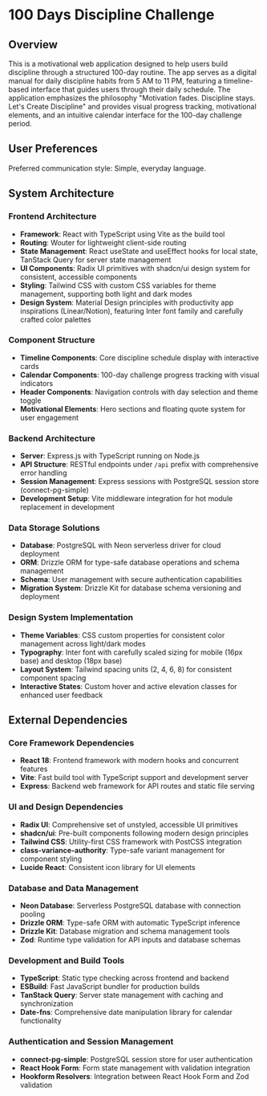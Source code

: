 # 100 Days Discipline Challenge

## Overview

This is a motivational web application designed to help users build discipline through a structured 100-day routine. The app serves as a digital manual for daily discipline habits from 5 AM to 11 PM, featuring a timeline-based interface that guides users through their daily schedule. The application emphasizes the philosophy "Motivation fades. Discipline stays. Let's Create Discipline" and provides visual progress tracking, motivational elements, and an intuitive calendar interface for the 100-day challenge period.

## User Preferences

Preferred communication style: Simple, everyday language.

## System Architecture

### Frontend Architecture
- **Framework**: React with TypeScript using Vite as the build tool
- **Routing**: Wouter for lightweight client-side routing
- **State Management**: React useState and useEffect hooks for local state, TanStack Query for server state management
- **UI Components**: Radix UI primitives with shadcn/ui design system for consistent, accessible components
- **Styling**: Tailwind CSS with custom CSS variables for theme management, supporting both light and dark modes
- **Design System**: Material Design principles with productivity app inspirations (Linear/Notion), featuring Inter font family and carefully crafted color palettes

### Component Structure
- **Timeline Components**: Core discipline schedule display with interactive cards
- **Calendar Components**: 100-day challenge progress tracking with visual indicators
- **Header Components**: Navigation controls with day selection and theme toggle
- **Motivational Elements**: Hero sections and floating quote system for user engagement

### Backend Architecture
- **Server**: Express.js with TypeScript running on Node.js
- **API Structure**: RESTful endpoints under `/api` prefix with comprehensive error handling
- **Session Management**: Express sessions with PostgreSQL session store (connect-pg-simple)
- **Development Setup**: Vite middleware integration for hot module replacement in development

### Data Storage Solutions
- **Database**: PostgreSQL with Neon serverless driver for cloud deployment
- **ORM**: Drizzle ORM for type-safe database operations and schema management
- **Schema**: User management with secure authentication capabilities
- **Migration System**: Drizzle Kit for database schema versioning and deployment

### Design System Implementation
- **Theme Variables**: CSS custom properties for consistent color management across light/dark modes
- **Typography**: Inter font with carefully scaled sizing for mobile (16px base) and desktop (18px base)
- **Layout System**: Tailwind spacing units (2, 4, 6, 8) for consistent component spacing
- **Interactive States**: Custom hover and active elevation classes for enhanced user feedback

## External Dependencies

### Core Framework Dependencies
- **React 18**: Frontend framework with modern hooks and concurrent features
- **Vite**: Fast build tool with TypeScript support and development server
- **Express**: Backend web framework for API routes and static file serving

### UI and Design Dependencies
- **Radix UI**: Comprehensive set of unstyled, accessible UI primitives
- **shadcn/ui**: Pre-built components following modern design principles
- **Tailwind CSS**: Utility-first CSS framework with PostCSS integration
- **class-variance-authority**: Type-safe variant management for component styling
- **Lucide React**: Consistent icon library for UI elements

### Database and Data Management
- **Neon Database**: Serverless PostgreSQL database with connection pooling
- **Drizzle ORM**: Type-safe ORM with automatic TypeScript inference
- **Drizzle Kit**: Database migration and schema management tools
- **Zod**: Runtime type validation for API inputs and database schemas

### Development and Build Tools
- **TypeScript**: Static type checking across frontend and backend
- **ESBuild**: Fast JavaScript bundler for production builds
- **TanStack Query**: Server state management with caching and synchronization
- **Date-fns**: Comprehensive date manipulation library for calendar functionality

### Authentication and Session Management
- **connect-pg-simple**: PostgreSQL session store for user authentication
- **React Hook Form**: Form state management with validation integration
- **Hookform Resolvers**: Integration between React Hook Form and Zod validation